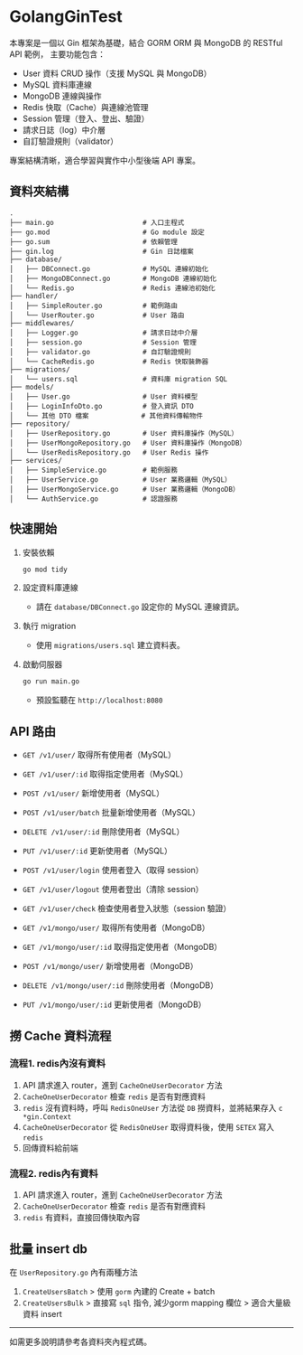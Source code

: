 
# GolangGinTest

本專案是一個以 Gin 框架為基礎，結合 GORM ORM 與 MongoDB 的 RESTful API 範例，
主要功能包含：

- User 資料 CRUD 操作（支援 MySQL 與 MongoDB）
- MySQL 資料庫連線
- MongoDB 連線與操作
- Redis 快取（Cache）與連線池管理
- Session 管理（登入、登出、驗證）
- 請求日誌（log）中介層
- 自訂驗證規則（validator）

專案結構清晰，適合學習與實作中小型後端 API 專案。

## 資料夾結構

```
.
├── main.go                      # 入口主程式
├── go.mod                       # Go module 設定
├── go.sum                       # 依賴管理
├── gin.log                      # Gin 日誌檔案
├── database/
│   ├── DBConnect.go             # MySQL 連線初始化
│   ├── MongoDBConnect.go        # MongoDB 連線初始化
│   └── Redis.go                 # Redis 連線池初始化
├── handler/
│   ├── SimpleRouter.go          # 範例路由
│   └── UserRouter.go            # User 路由
├── middlewares/
│   ├── Logger.go                # 請求日誌中介層
│   ├── session.go               # Session 管理
│   ├── validator.go             # 自訂驗證規則
│   └── CacheRedis.go            # Redis 快取裝飾器
├── migrations/
│   └── users.sql                # 資料庫 migration SQL
├── models/
│   ├── User.go                  # User 資料模型
│   ├── LoginInfoDto.go          # 登入資訊 DTO
│   └── 其他 DTO 檔案             # 其他資料傳輸物件
├── repository/
│   ├── UserRepository.go        # User 資料庫操作（MySQL）
│   ├── UserMongoRepository.go   # User 資料庫操作（MongoDB）
│   └── UserRedisRepository.go   # User Redis 操作
├── services/
│   ├── SimpleService.go         # 範例服務
│   ├── UserService.go           # User 業務邏輯（MySQL）
│   ├── UserMongoService.go      # User 業務邏輯（MongoDB）
│   └── AuthService.go           # 認證服務
```

## 快速開始

1. 安裝依賴
   ```sh
   go mod tidy
   ```

2. 設定資料庫連線
   - 請在 `database/DBConnect.go` 設定你的 MySQL 連線資訊。

3. 執行 migration
   - 使用 `migrations/users.sql` 建立資料表。

4. 啟動伺服器
   ```sh
   go run main.go
   ```
   - 預設監聽在 `http://localhost:8080`


## API 路由

- `GET /v1/user/`               取得所有使用者（MySQL）
- `GET /v1/user/:id`            取得指定使用者（MySQL）
- `POST /v1/user/`              新增使用者（MySQL）
- `POST /v1/user/batch`         批量新增使用者（MySQL）
- `DELETE /v1/user/:id`         刪除使用者（MySQL）
- `PUT /v1/user/:id`            更新使用者（MySQL）
- `POST /v1/user/login`         使用者登入（取得 session）
- `GET /v1/user/logout`         使用者登出（清除 session）
- `GET /v1/user/check`          檢查使用者登入狀態（session 驗證）

- `GET /v1/mongo/user/`         取得所有使用者（MongoDB）
- `GET /v1/mongo/user/:id`      取得指定使用者（MongoDB）
- `POST /v1/mongo/user/`        新增使用者（MongoDB）
- `DELETE /v1/mongo/user/:id`   刪除使用者（MongoDB）
- `PUT /v1/mongo/user/:id`      更新使用者（MongoDB）


## 撈 Cache 資料流程

### 流程1. redis內沒有資料

1. API 請求進入 router，進到 `CacheOneUserDecorator` 方法
2. `CacheOneUserDecorator` 檢查 `redis` 是否有對應資料
3. `redis` 沒有資料時，呼叫 `RedisOneUser` 方法從 `DB` 撈資料，並將結果存入 `c *gin.Context`
4. `CacheOneUserDecorator` 從 `RedisOneUser` 取得資料後，使用 `SETEX` 寫入 `redis`
5. 回傳資料給前端

### 流程2. redis內有資料

1. API 請求進入 router，進到 `CacheOneUserDecorator` 方法
2. `CacheOneUserDecorator` 檢查 `redis` 是否有對應資料
3. `redis` 有資料，直接回傳快取內容



## 批量 insert db
在 `UserRepository.go` 內有兩種方法
1. `CreateUsersBatch` > 使用 `gorm` 內建的 Create + batch
2. `CreateUsersBulk` > 直接寫 `sql` 指令, 減少gorm mapping 欄位 > 適合大量級資料 insert

---

如需更多說明請參考各資料夾內程式碼。
